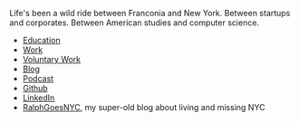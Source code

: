 Life's been a wild ride between Franconia and New York. Between startups and corporates. Between American studies and computer science. 

- [Education](https://cib.is/education)
- [Work](https://cib.is/work)
- [Voluntary Work](https://cib.is/voluntary)
- [Blog](https://cib.is/blog)
- [Podcast](https://open.spotify.com/show/0v2mCSN9axEi0aujkzC4Fc?si=e61ab36d56c14dc7)
- [Github](https://github.com/raphbibus)
- [LinkedIn](https://www.linkedin.com/in/ralphcibis/)
- [RalphGoesNYC](https://ralphgoesnyc.wordpress.com), my super-old blog about living and missing NYC
